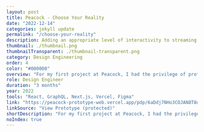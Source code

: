 ```yaml
---
layout: post
title: Peacock - Choose Your Reality
date: "2022-12-14"
categories: jekyll update
permalink: "/choose-your-reality"
description: Adding an appropriate level of interactivity to streaming
thumbnail: ./thumbnail.png
thumbnailTransparent: ./thumbnail-transparent.png
category: Design Engineering
order: 4
color: "#000000"
overview: "For my first project at Peacock, I had the privilege of prototyping a new interactive feature called Choose Your Reality alongside fellow Design Engineers. The feature allows storytellers to introduce interactive moments into their content that branch off from the main cut. Our prototype used Real Housewives as a test case, and we allowed users to choose exclusive confessionals at key moments. To understand people's preferences around streaming interactivity, dial in the appropriate level of interactivity, and arrive at the spec we delivered to engineering, our web-based prototype went through three rounds of moderated user testing on TVs, including one at Bravocon (think Comic-Con for reality TV fans). We even got written up in TechCrunch! I was honored to get to collaborate with so cross-functionally, and my main contribution was implementing the interactive modal as well as overseeing the user testing at Bravocon. <br />Note: the prototype is best viewed on desktop at a 16:9 aspect ratio as it's designed to simulate a TV experience. It can be controlled with the arrow, enter, and backspace keys. The first interactive moment is around the 13:50 mark. You can use the \"[\" and \"]\" keys to fast-forward/rewind."
role: Design Engineer
duration: "3 months"
year: 2022
tools: "React, GraphQL, Next.js, Vercel, Figma"
link: "https://peacock-prototype-web.vercel.app/pdp/6aDdj7NHo3COJAN8T8dcX3"
linkSource: "View Prototype (protected)"
shortDescription: "For my first project at Peacock, I had the privilege of prototyping a new feature that allows storytellers to add interactivity to TV shows and movies. My main contribution was implementing the interactive modal functionality, styling, and animations as well as overseeing a round of user testing."
noIndex: true
---
```

